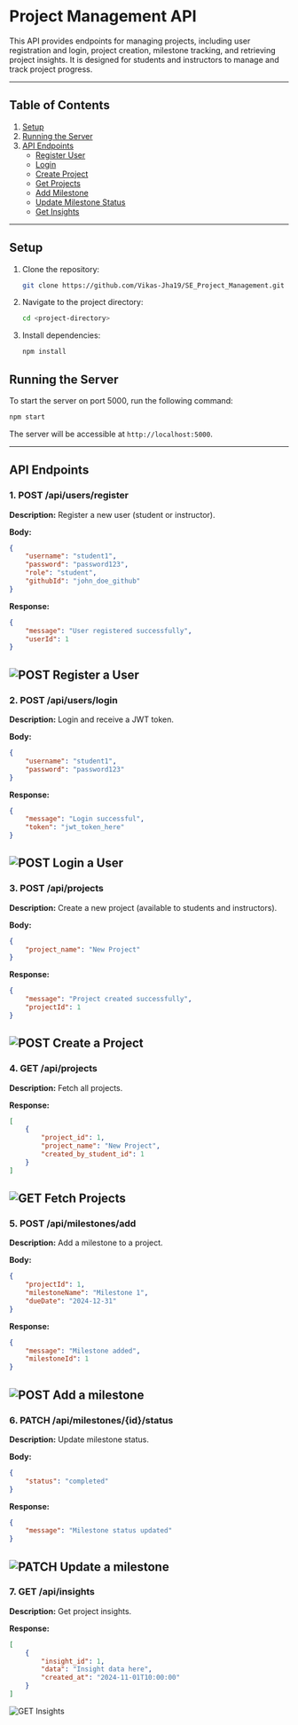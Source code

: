 
# Project Management API

This API provides endpoints for managing projects, including user registration and login, project creation, milestone tracking, and retrieving project insights. It is designed for students and instructors to manage and track project progress.

---

## Table of Contents

1. [Setup](#setup)
2. [Running the Server](#running-the-server)
3. [API Endpoints](#api-endpoints)
    - [Register User](#1-post-apiusersregister)
    - [Login](#2-post-apiuserslogin)
    - [Create Project](#3-post-apiprojects)
    - [Get Projects](#4-get-apiprojects)
    - [Add Milestone](#5-post-apimilestonesadd)
    - [Update Milestone Status](#6-patch-apimilestonesidstatus)
    - [Get Insights](#7-get-apiinsights)

---

## Setup

1. Clone the repository:
   ```bash
   git clone https://github.com/Vikas-Jha19/SE_Project_Management.git
   ```
2. Navigate to the project directory:
   ```bash
   cd <project-directory>
   ```
3. Install dependencies:
   ```bash
   npm install
   ```

## Running the Server

To start the server on port 5000, run the following command:

```bash
npm start
```

The server will be accessible at `http://localhost:5000`.

---

## API Endpoints

### 1. POST /api/users/register

**Description:** Register a new user (student or instructor).

**Body:**
```json
{
    "username": "student1",
    "password": "password123",
    "role": "student",
    "githubId": "john_doe_github"
}
```

**Response:**
```json
{
    "message": "User registered successfully",
    "userId": 1
}
```
![POST Register a User](./screenshots/1.png)
---

### 2. POST /api/users/login

**Description:** Login and receive a JWT token.

**Body:**
```json
{
    "username": "student1",
    "password": "password123"
}
```

**Response:**
```json
{
    "message": "Login successful",
    "token": "jwt_token_here"
}
```
![POST Login a User](./screenshots/2.png)
---

### 3. POST /api/projects

**Description:** Create a new project (available to students and instructors).

**Body:**
```json
{
    "project_name": "New Project"
}
```

**Response:**
```json
{
    "message": "Project created successfully",
    "projectId": 1
}
```
![POST Create a Project](./screenshots/3.png)
---

### 4. GET /api/projects

**Description:** Fetch all projects.

**Response:**
```json
[
    {
        "project_id": 1,
        "project_name": "New Project",
        "created_by_student_id": 1
    }
]
```
![GET Fetch Projects](./screenshots/4.png)
---

### 5. POST /api/milestones/add

**Description:** Add a milestone to a project.

**Body:**
```json
{
    "projectId": 1,
    "milestoneName": "Milestone 1",
    "dueDate": "2024-12-31"
}
```

**Response:**
```json
{
    "message": "Milestone added",
    "milestoneId": 1
}
```
![POST Add a milestone](./screenshots/5.png)
---

### 6. PATCH /api/milestones/{id}/status

**Description:** Update milestone status.

**Body:**
```json
{
    "status": "completed"
}
```

**Response:**
```json
{
    "message": "Milestone status updated"
}
```
![PATCH Update a milestone](./screenshots/6.png)
---

### 7. GET /api/insights

**Description:** Get project insights.

**Response:**
```json
[
    {
        "insight_id": 1,
        "data": "Insight data here",
        "created_at": "2024-11-01T10:00:00"
    }
]
```
![GET Insights](./screenshots/7.png)
